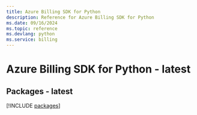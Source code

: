 ```yaml
---
title: Azure Billing SDK for Python
description: Reference for Azure Billing SDK for Python
ms.date: 09/16/2024
ms.topic: reference
ms.devlang: python
ms.service: billing
---
```

# Azure Billing SDK for Python - latest
## Packages - latest
[!INCLUDE [packages](billing-index.md)]